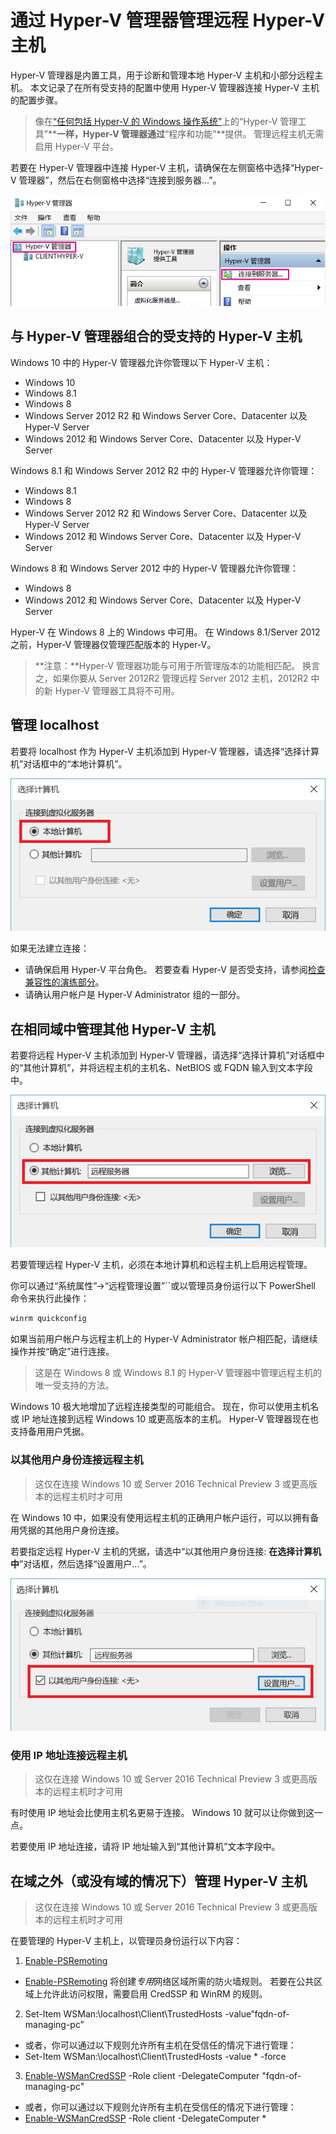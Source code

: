 # 通过 Hyper-V 管理器管理远程 Hyper-V 主机

Hyper-V 管理器是内置工具，用于诊断和管理本地 Hyper-V 主机和小部分远程主机。 本文记录了在所有受支持的配置中使用 Hyper-V 管理器连接 Hyper-V 主机的配置步骤。

>像在[“任何包括 Hyper-V 的 Windows 操作系统”](../quick_start/walkthrough_compatibility.md#OperatingSystemRequirements)上的“Hyper-V 管理工具”****一样，Hyper-V 管理器通过**“程序和功能”**提供。 管理远程主机无需启用 Hyper-V 平台。

若要在 Hyper-V 管理器中连接 Hyper-V 主机，请确保在左侧窗格中选择“Hyper-V 管理器”，然后在右侧窗格中选择“连接到服务器...”。

![](media/HyperVManager-ConnectToHost.png)

## 与 Hyper-V 管理器组合的受支持的 Hyper-V 主机

Windows 10 中的 Hyper-V 管理器允许你管理以下 Hyper-V 主机：
* Windows 10
* Windows 8.1
* Windows 8
* Windows Server 2012 R2 和 Windows Server Core、Datacenter 以及 Hyper-V Server
* Windows 2012 和 Windows Server Core、Datacenter 以及 Hyper-V Server

Windows 8.1 和 Windows Server 2012 R2 中的 Hyper-V 管理器允许你管理：
* Windows 8.1
* Windows 8
* Windows Server 2012 R2 和 Windows Server Core、Datacenter 以及 Hyper-V Server
* Windows 2012 和 Windows Server Core、Datacenter 以及 Hyper-V Server

Windows 8 和 Windows Server 2012 中的 Hyper-V 管理器允许你管理：
* Windows 8
* Windows 2012 和 Windows Server Core、Datacenter 以及 Hyper-V Server

Hyper-V 在 Windows 8 上的 Windows 中可用。 在 Windows 8.1/Server 2012 之前，Hyper-V 管理器仅管理匹配版本的 Hyper-V。

>**注意：**Hyper-V 管理器功能与可用于所管理版本的功能相匹配。 换言之，如果你要从 Server 2012R2 管理远程 Server 2012 主机，2012R2 中的新 Hyper-V 管理器工具将不可用。

## 管理 localhost

若要将 localhost 作为 Hyper-V 主机添加到 Hyper-V 管理器，请选择“选择计算机”对话框中的“本地计算机”。

![](media/HyperVManager-ConnectToLocalHost.png)

如果无法建立连接：
*  请确保启用 Hyper-V 平台角色。
若要查看 Hyper-V 是否受支持，请参阅[检查兼容性的演练部分](../quick_start/walkthrough_compatibility.md)。
*  请确认用户帐户是 Hyper-V Administrator 组的一部分。


## 在相同域中管理其他 Hyper-V 主机

若要将远程 Hyper-V 主机添加到 Hyper-V 管理器，请选择“选择计算机”对话框中的“其他计算机”，并将远程主机的主机名、NetBIOS 或 FQDN 输入到文本字段中。

![](media/HyperVManager-ConnectToRemoteHost.png)

若要管理远程 Hyper-V 主机，必须在本地计算机和远程主机上启用远程管理。

你可以通过“系统属性”->“远程管理设置”``或以管理员身份运行以下 PowerShell 命令来执行此操作：

``` PowerShell
winrm quickconfig
```

如果当前用户帐户与远程主机上的 Hyper-V Administrator 帐户相匹配，请继续操作并按“确定”进行连接。

>这是在 Windows 8 或 Windows 8.1 的 Hyper-V 管理器中管理远程主机的唯一受支持的方法。


Windows 10 极大地增加了远程连接类型的可能组合。
现在，你可以使用主机名或 IP 地址连接到远程 Windows 10 或更高版本的主机。 Hyper-V 管理器现在也支持备用用户凭据。


### 以其他用户身份连接远程主机

>这仅在连接 Windows 10 或 Server 2016 Technical Preview 3 或更高版本的远程主机时才可用

在 Windows 10 中，如果没有使用远程主机的正确用户帐户运行，可以以拥有备用凭据的其他用户身份连接。

若要指定远程 Hyper-V 主机的凭据，请选中“以其他用户身份连接: **在选择计算机中**”对话框，然后选择“设置用户...”。

![](media/HyperVManager-ConnectToRemoteHostAltCreds.png)


### 使用 IP 地址连接远程主机

>这仅在连接 Windows 10 或 Server 2016 Technical Preview 3 或更高版本的远程主机时才可用

有时使用 IP 地址会比使用主机名更易于连接。 Windows 10 就可以让你做到这一点。

若要使用 IP 地址连接，请将 IP 地址输入到“其他计算机”文本字段中。


## 在域之外（或没有域的情况下）管理 Hyper-V 主机

>这仅在连接 Windows 10 或 Server 2016 Technical Preview 3 或更高版本的远程主机时才可用

在要管理的 Hyper-V 主机上，以管理员身份运行以下内容：

1.  [Enable-PSRemoting](https://technet.microsoft.com/en-us/library/hh849694.aspx)
* [Enable-PSRemoting](https://technet.microsoft.com/en-us/library/hh849694.aspx) 将创建*专用*网络区域所需的防火墙规则。 若要在公共区域上允许此访问权限，需要启用 CredSSP 和 WinRM 的规则。
2. Set-Item WSMan:\localhost\Client\TrustedHosts -value“fqdn-of-managing-pc”
* 或者，你可以通过以下规则允许所有主机在受信任的情况下进行管理：
* Set-Item WSMan:\localhost\Client\TrustedHosts -value * -force
3. [Enable-WSManCredSSP](https://technet.microsoft.com/en-us/library/hh849872.aspx) -Role client -DelegateComputer "fqdn-of-managing-pc"
* 或者，你可以通过以下规则允许所有主机在受信任的情况下进行管理：
* [Enable-WSManCredSSP](https://technet.microsoft.com/en-us/library/hh849872.aspx) -Role client -DelegateComputer *




<!--HONumber=Dec15_HO1-->
